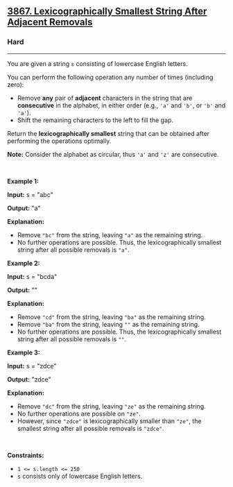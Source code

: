 <h2><a href="https://leetcode.com/problems/lexicographically-smallest-string-after-adjacent-removals/description/">3867. Lexicographically Smallest String After Adjacent Removals</a></h2><h3>Hard</h3><hr><p>You are given a string <code>s</code> consisting of lowercase English letters.</p>

<p>You can perform the following operation any number of times (including zero):</p>

<ul>
	<li>Remove <strong>any</strong> pair of <strong>adjacent</strong> characters in the string that are <strong>consecutive</strong> in the alphabet, in either order (e.g., <code>&#39;a&#39;</code> and <code>&#39;b&#39;</code>, or <code>&#39;b&#39;</code> and <code>&#39;a&#39;</code>).</li>
	<li>Shift the remaining characters to the left to fill the gap.</li>
</ul>

<p>Return the <strong><span data-keyword="lexicographically-smaller-string">lexicographically smallest</span></strong> string that can be obtained after performing the operations optimally.</p>

<p><strong>Note:</strong> Consider the alphabet as circular, thus <code>&#39;a&#39;</code> and <code>&#39;z&#39;</code> are consecutive.</p>

<p>&nbsp;</p>
<p><strong class="example">Example 1:</strong></p>

<div class="example-block">
<p><strong>Input:</strong> <span class="example-io">s = &quot;abc&quot;</span></p>

<p><strong>Output:</strong> <span class="example-io">&quot;a&quot;</span></p>

<p><strong>Explanation:</strong></p>

<ul>
	<li>Remove <code>&quot;bc&quot;</code> from the string, leaving <code>&quot;a&quot;</code> as the remaining string.</li>
	<li>No further operations are possible. Thus, the lexicographically smallest string after all possible removals is <code>&quot;a&quot;</code>.</li>
</ul>
</div>

<p><strong class="example">Example 2:</strong></p>

<div class="example-block">
<p><strong>Input:</strong> <span class="example-io">s = &quot;bcda&quot;</span></p>

<p><strong>Output:</strong> <span class="example-io">&quot;&quot;</span></p>

<p><strong>Explanation:</strong></p>

<ul>
	<li><strong>​​​​​​​</strong>Remove <code>&quot;cd&quot;</code> from the string, leaving <code>&quot;ba&quot;</code> as the remaining string.</li>
	<li>Remove <code>&quot;ba&quot;</code> from the string, leaving <code>&quot;&quot;</code> as the remaining string.</li>
	<li>No further operations are possible. Thus, the lexicographically smallest string after all possible removals is <code>&quot;&quot;</code>.</li>
</ul>
</div>

<p><strong class="example">Example 3:</strong></p>

<div class="example-block">
<p><strong>Input:</strong> <span class="example-io">s = &quot;zdce&quot;</span></p>

<p><strong>Output:</strong> <span class="example-io">&quot;zdce&quot;</span></p>

<p><strong>Explanation:</strong></p>

<ul>
	<li>Remove <code>&quot;dc&quot;</code> from the string, leaving <code>&quot;ze&quot;</code> as the remaining string.</li>
	<li>No further operations are possible on <code>&quot;ze&quot;</code>.</li>
	<li>However, since <code>&quot;zdce&quot;</code> is lexicographically smaller than <code>&quot;ze&quot;</code>, the smallest string after all possible removals is <code>&quot;zdce&quot;</code>.</li>
</ul>
</div>

<p>&nbsp;</p>
<p><strong>Constraints:</strong></p>

<ul>
	<li><code>1 &lt;= s.length &lt;= 250</code></li>
	<li><code>s</code> consists only of lowercase English letters.</li>
</ul>
